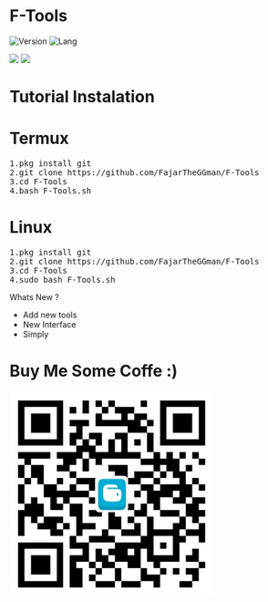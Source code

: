 # F-Tools

![Version](https://img.shields.io/badge/Version-2.0-green) ![Lang](https://img.shields.io/badge/Language-Bash-lime)

![](https://raw.githubusercontent.com/FajarTheGGman/F-Tools/master/.img/banner.png)
![](https://raw.githubusercontent.com/FajarTheGGman/F-Tools/master/.img/content.png)

# Tutorial Instalation

# Termux
<pre>
1.pkg install git
2.git clone https://github.com/FajarTheGGman/F-Tools
3.cd F-Tools
4.bash F-Tools.sh
</pre>

# Linux
<pre>
1.pkg install git
2.git clone https://github.com/FajarTheGGman/F-Tools
3.cd F-Tools
4.sudo bash F-Tools.sh
</pre>


Whats New ?

- Add new tools
- New Interface 
- Simply 


# Buy Me Some Coffe :)
![donate](https://raw.githubusercontent.com/FajarTheGGman/F-Tools/master/.images/donate.jpeg)

